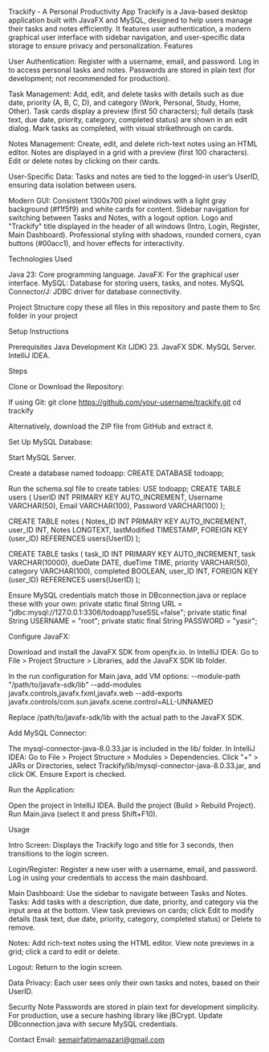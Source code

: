 Trackify - A Personal Productivity App
Trackify is a Java-based desktop application built with JavaFX and MySQL, designed to help users manage their tasks and notes efficiently. It features user authentication, a modern graphical user interface with sidebar navigation, and user-specific data storage to ensure privacy and personalization.
Features

User Authentication:
Register with a username, email, and password.
Log in to access personal tasks and notes.
Passwords are stored in plain text (for development; not recommended for production).


Task Management:
Add, edit, and delete tasks with details such as due date, priority (A, B, C, D), and category (Work, Personal, Study, Home, Other).
Task cards display a preview (first 50 characters); full details (task text, due date, priority, category, completed status) are shown in an edit dialog.
Mark tasks as completed, with visual strikethrough on cards.


Notes Management:
Create, edit, and delete rich-text notes using an HTML editor.
Notes are displayed in a grid with a preview (first 100 characters).
Edit or delete notes by clicking on their cards.


User-Specific Data:
Tasks and notes are tied to the logged-in user’s UserID, ensuring data isolation between users.


Modern GUI:
Consistent 1300x700 pixel windows with a light gray background (#f1f5f9) and white cards for content.
Sidebar navigation for switching between Tasks and Notes, with a logout option.
Logo and "Trackify" title displayed in the header of all windows (Intro, Login, Register, Main Dashboard).
Professional styling with shadows, rounded corners, cyan buttons (#00acc1), and hover effects for interactivity.



Technologies Used

Java 23: Core programming language.
JavaFX: For the graphical user interface.
MySQL: Database for storing users, tasks, and notes.
MySQL Connector/J: JDBC driver for database connectivity.

Project Structure
copy these all files in this repository and paste them to Src folder in your project


Setup Instructions

Prerequisites
Java Development Kit (JDK) 23.
JavaFX SDK.
MySQL Server.
IntelliJ IDEA.


Steps

Clone or Download the Repository:

If using Git:
git clone https://github.com/your-username/trackify.git
cd trackify


Alternatively, download the ZIP file from GitHub and extract it.



Set Up MySQL Database:

Start MySQL Server.

Create a database named todoapp:
CREATE DATABASE todoapp;


Run the schema.sql file to create tables:
USE todoapp;
CREATE TABLE users (
    UserID INT PRIMARY KEY AUTO_INCREMENT,
    Username VARCHAR(50),
    Email VARCHAR(100),
    Password VARCHAR(100)
);

CREATE TABLE notes (
    Notes_ID INT PRIMARY KEY AUTO_INCREMENT,
    user_ID INT,
    Notes LONGTEXT,
    lastModified TIMESTAMP,
    FOREIGN KEY (user_ID) REFERENCES users(UserID)
);

CREATE TABLE tasks (
    task_ID INT PRIMARY KEY AUTO_INCREMENT,
    task VARCHAR(10000),
    dueDate DATE,
    dueTime TIME,
    priority VARCHAR(50),
    category VARCHAR(100),
    completed BOOLEAN,
    user_ID INT,
    FOREIGN KEY (user_ID) REFERENCES users(UserID)
);


Ensure MySQL credentials match those in DBconnection.java or replace these with your own:
private static final String URL = "jdbc:mysql://127.0.0.1:3306/todoapp?useSSL=false";
private static final String USERNAME = "root";
private static final String PASSWORD = "yasir";




Configure JavaFX:

Download and install the JavaFX SDK from openjfx.io.
In IntelliJ IDEA:
Go to File > Project Structure > Libraries, add the JavaFX SDK lib folder.

In the run configuration for Main.java, add VM options:
--module-path "/path/to/javafx-sdk/lib" --add-modules javafx.controls,javafx.fxml,javafx.web --add-exports javafx.controls/com.sun.javafx.scene.control=ALL-UNNAMED 

Replace /path/to/javafx-sdk/lib with the actual path to the JavaFX SDK.


Add MySQL Connector:

The mysql-connector-java-8.0.33.jar is included in the lib/ folder.
In IntelliJ IDEA:
Go to File > Project Structure > Modules > Dependencies.
Click "+" > JARs or Directories, select Trackify/lib/mysql-connector-java-8.0.33.jar, and click OK.
Ensure Export is checked.




Run the Application:

Open the project in IntelliJ IDEA.
Build the project (Build > Rebuild Project).
Run Main.java (select it and press Shift+F10).



Usage

Intro Screen:
Displays the Trackify logo and title for 3 seconds, then transitions to the login screen.


Login/Register:
Register a new user with a username, email, and password.
Log in using your credentials to access the main dashboard.


Main Dashboard:
Use the sidebar to navigate between Tasks and Notes.
Tasks:
Add tasks with a description, due date, priority, and category via the input area at the bottom.
View task previews on cards; click Edit to modify details (task text, due date, priority, category, completed status) or Delete to remove.


Notes:
Add rich-text notes using the HTML editor.
View note previews in a grid; click a card to edit or delete.


Logout: Return to the login screen.


Data Privacy:
Each user sees only their own tasks and notes, based on their UserID.


Security Note
Passwords are stored in plain text for development simplicity. For production, use a secure hashing library like jBCrypt.
Update DBconnection.java with secure MySQL credentials.


Contact
Email: semairfatimamazari@gmail.com

